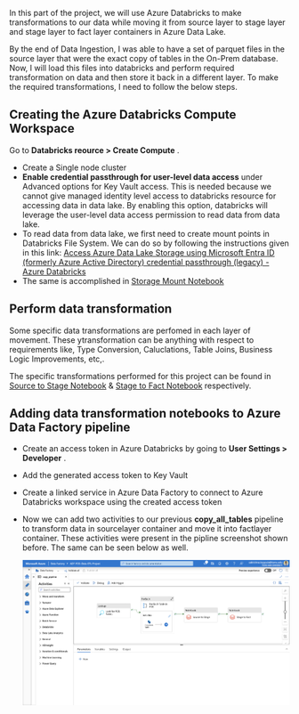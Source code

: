 In this part of the project, we will use Azure Databricks to make transformations to our data while moving it from source layer to stage layer and stage layer to fact layer containers in Azure Data Lake.

By the end of Data Ingestion, I was able to have a set of parquet files in the source layer that were the exact copy of tables in the On-Prem database. Now, I will load this files into databricks and perform required transformation on data and then store it back in a different layer. To make the required transformations, I need to follow the below steps.

## Creating the Azure Databricks Compute Workspace

Go to **Databricks reource > Create Compute** .

* Create a Single node cluster
* **Enable credential passthrough for user-level data access** under Advanced options for Key Vault access. This is needed because we cannot give managed identity level access to databricks resource for accessing data in data lake. By enabling this option, databricks will leverage the user-level data access permission to read data from data lake.
* To read data from data lake, we first need to create mount points in Databricks File System. We can do so by following the instructions given in this link: [Access Azure Data Lake Storage using Microsoft Entra ID (formerly Azure Active Directory) credential passthrough (legacy) - Azure Databricks](https://learn.microsoft.com/en-us/azure/databricks/data-governance/credential-passthrough/adls-passthrough#--azure-data-lake-storage-gen2-1)
* The same is accomplished in [Storage Mount Notebook](./Storage%20Mount%20Notebook.ipynb)

## Perform data transformation

Some specific data transformations are perfomed in each layer of movement. These ytransformation can be anything with respect to requirements like, Type Conversion, Caluclations, Table Joins, Business Logic Improvements, etc,.

The specific transformations performed for this project can be found in [Source to Stage Notebook](./Source_to_Satge.ipynb) & [Stage to Fact Notebook](./Stage_to_Fact.ipynb) respectively.

## Adding data transformation notebooks to Azure Data Factory pipeline

* Create an access token in Azure Databricks by going to **User Settings > Developer** .
* Add the generated access token to Key Vault
* Create a linked service in Azure Data Factory to connect to Azure Databricks workspace using the created access token
* Now we can add two activities to our previous **copy_all_tables** pipeline to transform data in sourcelayer container and move it into factlayer container. These activities were present in the pipline screenshot shown before. The same can be seen below as well.

  ![Pipeline](./img/Pipeline.png)
